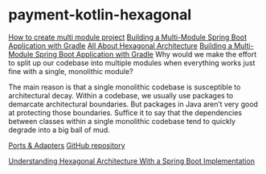 # payment-kotlin-hexagonal

[How to create multi module project](https://spring.io/guides/gs/multi-module/)
[Building a Multi-Module Spring Boot Application with Gradle](https://reflectoring.io/spring-boot-gradle-multi-module/)
[All About Hexagonal Architecture](https://reflectoring.io/book/)
[Building a Multi-Module Spring Boot Application with Gradle](https://reflectoring.io/spring-boot-gradle-multi-module/)
Why would we make the effort to split up our codebase into multiple modules when everything works just fine with a single, monolithic module?

The main reason is that a single monolithic codebase is susceptible to architectural decay. 
Within a codebase, we usually use packages to demarcate architectural boundaries. 
But packages in Java aren’t very good at protecting those boundaries. 
Suffice it to say that the dependencies between classes within a single monolithic codebase tend to quickly degrade into a big ball of mud.



[Ports & Adapters](https://codesoapbox.dev/ports-adapters-aka-hexagonal-architecture-explained/)
[GitHub repository](https://github.com/daniel-frak)



[Understanding Hexagonal Architecture With a Spring Boot Implementation](https://betterprogramming.pub/hexagonal-architecture-with-spring-boot-74e93030eba3)


